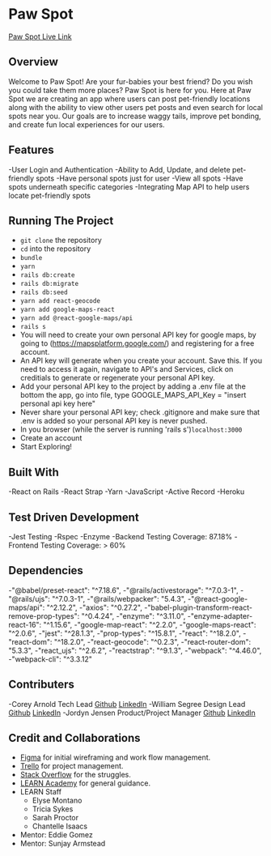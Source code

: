 # Paw Spot

[Paw Spot Live Link](https://paw-spot.herokuapp.com/)

## Overview
Welcome to Paw Spot! Are your fur-babies your best friend? Do you wish you could take them more places? Paw Spot is here for you. Here at Paw Spot we are creating an app where users can post pet-friendly locations along with the ability to view other users pet posts and even search for local spots near you. Our goals are to increase waggy tails, improve pet bonding, and create fun local experiences for our users.

## Features
-User Login and Authentication
-Ability to Add, Update, and delete pet-friendly spots
-Have personal spots just for user
-View all spots
-Have spots underneath specific categories
-Integrating Map API to help users locate pet-friendly spots

## Running The Project
- `git clone` the repository
- `cd` into the repository
- `bundle`
- `yarn`
- `rails db:create`
- `rails db:migrate`
- `rails db:seed`
- `yarn add react-geocode`
- `yarn add google-maps-react`
- `yarn add @react-google-maps/api`
- `rails s`
- You will need to create your own personal API key for google maps, by going to (https://mapsplatform.google.com/) and registering for a free account. 
- An API key will generate when you create your account. Save this. If you need to access it again, navigate to API's and Services, click on creditials to generate or regenerate your personal API key. 
- Add your personal API key to the project by adding a .env file at the bottom the  app, go into file, type GOOGLE_MAPS_API_Key = "insert personal api key here"
- Never share your personal API key; check .gitignore and make sure that .env is added so your personal API key is never pushed. 
- In you browser (while the server is running 'rails s')`localhost:3000`
- Create an account
- Start Exploring!


## Built With
-React on Rails
-React Strap
-Yarn
-JavaScript
-Active Record
-Heroku

## Test Driven Development
-Jest Testing
-Rspec
-Enzyme
-Backend Testing Coverage: 87.18%
-Frontend Testing Coverage: > 60%

## Dependencies
-"@babel/preset-react": "^7.18.6",
-"@rails/activestorage": "^7.0.3-1",
-"@rails/ujs": "^7.0.3-1",
-"@rails/webpacker": "5.4.3",
-"@react-google-maps/api": "^2.12.2",
-"axios": "^0.27.2",
-"babel-plugin-transform-react-remove-prop-types": "^0.4.24",
-"enzyme": "^3.11.0",
-"enzyme-adapter-react-16": "^1.15.6",
-"google-map-react": "^2.2.0",
-"google-maps-react": "^2.0.6",
-"jest": "^28.1.3",
-"prop-types": "^15.8.1",
-"react": "^18.2.0",
-"react-dom": "^18.2.0",
-"react-geocode": "^0.2.3",
-"react-router-dom": "5.3.3",
-"react_ujs": "^2.6.2",
-"reactstrap": "^9.1.3",
-"webpack": "^4.46.0",
-"webpack-cli": "^3.3.12"

## Contributers
-Corey Arnold
 Tech Lead
 [Github](https://github.com/arnoldc94)
 [LinkedIn](https://www.linkedin.com/in/corey-arnold-744391207/)
-William Segree
 Design Lead
 [Github](https://github.com/wasegree)
 [LinkedIn](https://www.linkedin.com/in/williamsegree/)
-Jordyn Jensen 
 Product/Project Manager
 [Github](https://github.com/jordyneajensen)
 [LinkedIn](https://www.linkedin.com/in/jordyneajensen/)

## Credit and Collaborations
- [Figma](https://figma.com/) for initial wireframing and work flow management.
- [Trello](https://trello.com/) for project management.
- [Stack Overflow](https://stackoverflow.com/) for the struggles.
- [LEARN Academy](https://github.com/learn-academy-2022-charlie/Syllabus) for general guidance.
- LEARN Staff
    - Elyse Montano
    - Tricia Sykes
    - Sarah Proctor
    - Chantelle Isaacs
- Mentor: Eddie Gomez
- Mentor: Sunjay Armstead